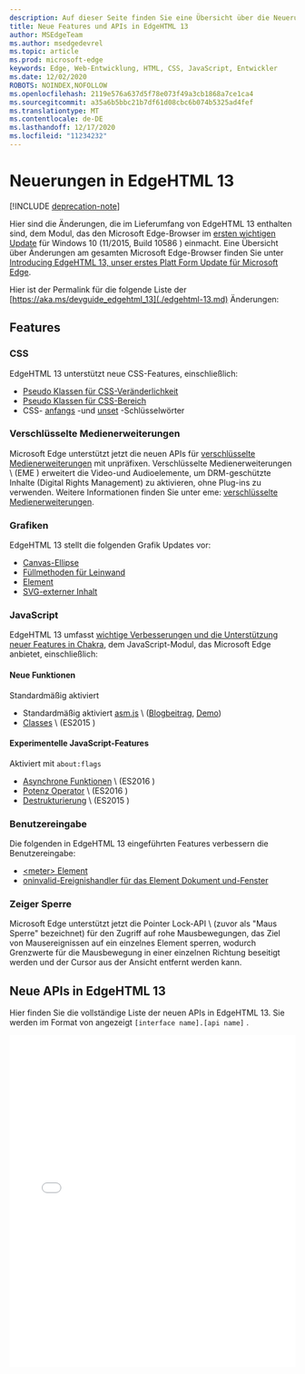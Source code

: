 ```yaml
---
description: Auf dieser Seite finden Sie eine Übersicht über die Neuerungen in EdgeHTML 13.
title: Neue Features und APIs in EdgeHTML 13
author: MSEdgeTeam
ms.author: msedgedevrel
ms.topic: article
ms.prod: microsoft-edge
keywords: Edge, Web-Entwicklung, HTML, CSS, JavaScript, Entwickler
ms.date: 12/02/2020
ROBOTS: NOINDEX,NOFOLLOW
ms.openlocfilehash: 2119e576a637d5f78e073f49a3cb1868a7ce1ca4
ms.sourcegitcommit: a35a6b5bbc21b7df61d08cbc6b074b5325ad4fef
ms.translationtype: MT
ms.contentlocale: de-DE
ms.lasthandoff: 12/17/2020
ms.locfileid: "11234232"
---
```

# Neuerungen in EdgeHTML 13  

[!INCLUDE [deprecation-note](../../includes/legacy-edge-note.md)]  

Hier sind die Änderungen, die im Lieferumfang von EdgeHTML 13 enthalten sind, dem Modul, das den Microsoft Edge-Browser im [ersten wichtigen Update](https://blogs.windows.com/windowsexperience/2015/11/12) für Windows 10 (11/2015, Build 10586 \) einmacht.  Eine Übersicht über Änderungen am gesamten Microsoft Edge-Browser finden Sie unter [Introducing EdgeHTML 13, unser erstes Platt Form Update für Microsoft Edge](https://blogs.windows.com/msedgedev/2015/11/16).  

Hier ist der Permalink für die folgende Liste der  [https://aka.ms/devguide_edgehtml_13](./edgehtml-13.md) Änderungen:  

## Features  

### CSS  

EdgeHTML 13 unterstützt neue CSS-Features, einschließlich:  

*   [Pseudo Klassen für CSS-Veränderlichkeit](https://developer.microsoft.com/microsoft-edge/platform/status/cssmutabilitypseudoclasses)  
*   [Pseudo Klassen für CSS-Bereich](https://developer.microsoft.com/microsoft-edge/platform/status/cssrangepseudoclasses)  
*   CSS- [anfangs](https://developer.microsoft.com/microsoft-edge/platform/status/cssinitialvalue) -und [unset](https://developer.microsoft.com/microsoft-edge/platform/status/cssunsetvalue) -Schlüsselwörter  

### Verschlüsselte Medienerweiterungen  

Microsoft Edge unterstützt jetzt die neuen APIs für [verschlüsselte Medienerweiterungen](https://w3.org/TR/encrypted-media) mit unpräfixen.  Verschlüsselte Medienerweiterungen \ (EME \) erweitert die Video-und Audioelemente, um DRM-geschützte Inhalte (Digital Rights Management) zu aktivieren, ohne Plug-ins zu verwenden.  Weitere Informationen finden Sie unter eme:  [verschlüsselte Medienerweiterungen](https://developer.mozilla.org/docs/Web/API/Encrypted_Media_Extensions_API).  

### Grafiken  

EdgeHTML 13 stellt die folgenden Grafik Updates vor:  

*   [Canvas-Ellipse](https://developer.microsoft.com/microsoft-edge/platform/status/canvas2dellipse)  
*   [Füllmethoden für Leinwand](https://developer.microsoft.com/microsoft-edge/platform/status/compositingandblendingincanvas2d)  
*   [<picture> Element ](https://developer.microsoft.com/microsoft-edge/platform/status/pictureelement)  
*   [SVG-externer Inhalt](https://developer.microsoft.com/microsoft-edge/platform/status/svgexternalcontent)  

### JavaScript  

EdgeHTML 13 umfasst [wichtige Verbesserungen und die Unterstützung neuer Features in Chakra](https://blogs.windows.com/msedgedev/2015/09/30), dem JavaScript-Modul, das Microsoft Edge anbietet, einschließlich:  

#### Neue Funktionen  

Standardmäßig aktiviert  

*   Standardmäßig aktiviert [asm.js](https://developer.microsoft.com/microsoft-edge/platform/status/asmjs/?q=asm.js) \ ([Blogbeitrag](https://blogs.windows.com/msedgedev/2015/11/10), [Demo](https://dev.windows.com/microsoft-edge/testdrive/demos/chess)\)  
*   [Classes](https://developer.microsoft.com/microsoft-edge/platform/status/asmjs/?q=classes) \ (ES2015 \)  

#### Experimentelle JavaScript-Features  

Aktiviert mit `about:flags`  

*   [Asynchrone Funktionen](https://developer.microsoft.com/microsoft-edge/platform/status/asyncfunctions/?q=async%20functions) \ (ES2016 \)  
*   [Potenz Operator](https://developer.microsoft.com/microsoft-edge/platform/status/exponentiationoperatores2016/?q=exponentiation%20operator) \ (ES2016 \)  
*   [Destrukturierung](https://developer.microsoft.com/microsoft-edge/platform/status/destructuringES2015/?q=destructuring) \ (ES2015 \)  

### Benutzereingabe  

Die folgenden in EdgeHTML 13 eingeführten Features verbessern die Benutzereingabe:  

*   [\<meter\> Element ](https://developer.microsoft.com/microsoft-edge/platform/status/meterelement)  
*   [oninvalid-Ereignishandler für das Element Dokument und-Fenster](https://developer.microsoft.com/microsoft-edge/platform/status/oninvalideventhandler)  

### Zeiger Sperre  

Microsoft Edge unterstützt jetzt die Pointer Lock-API \ (zuvor als "Maus Sperre" bezeichnet) für den Zugriff auf rohe Mausbewegungen, das Ziel von Mausereignissen auf ein einzelnes Element sperren, wodurch Grenzwerte für die Mausbewegung in einer einzelnen Richtung beseitigt werden und der Cursor aus der Ansicht entfernt werden kann.  

## Neue APIs in EdgeHTML 13  

Hier finden Sie die vollständige Liste der neuen APIs in EdgeHTML 13.  Sie werden im Format von angezeigt `[interface name].[api name]` .  

<iframe height='584' scrolling='no' title='Neue APIs in EdgeHTML 13' src='//codepen.io/MicrosoftEdgeDocumentation/embed/vmzxEY/?height=584&theme-id=23761&default-tab=result&embed-version=2' frameborder='no' allowtransparency='true' allowfullscreen='true' style='width:  100%;'>Weitere Informationen finden Sie in den neuen APIs für Stifte <a href='https://codepen.io/MicrosoftEdgeDocumentation/pen/vmzxEY/'> in EdgeHTML 13 </a> von Microsoft Edge docs ( <a href='http://codepen.io/MicrosoftEdgeDocumentation'> @MicrosoftEdgeDocumentation </a> ) auf <a href='http://codepen.io'> CodePen </a> .</iframe>  
